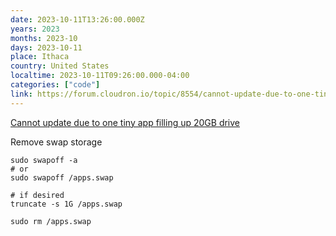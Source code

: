 ```yaml
---
date: 2023-10-11T13:26:00.000Z
years: 2023
months: 2023-10
days: 2023-10-11
place: Ithaca
country: United States
localtime: 2023-10-11T09:26:00.000-04:00
categories: ["code"]
link: https://forum.cloudron.io/topic/8554/cannot-update-due-to-one-tiny-app-filling-up-20gb-drive/19
---
```

[Cannot update due to one tiny app filling up 20GB drive](https://forum.cloudron.io/topic/8554/cannot-update-due-to-one-tiny-app-filling-up-20gb-drive/19)

Remove swap storage

```
sudo swapoff -a
# or
sudo swapoff /apps.swap

# if desired
truncate -s 1G /apps.swap

sudo rm /apps.swap
```
